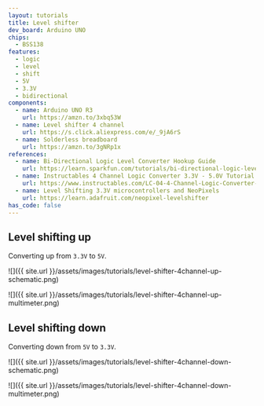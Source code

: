 ```yaml
---
layout: tutorials
title: Level shifter
dev_board: Arduino UNO
chips:
  - BSS138
features:
  - logic
  - level
  - shift
  - 5V
  - 3.3V
  - bidirectional
components:
  - name: Arduino UNO R3
    url: https://amzn.to/3xbq53W
  - name: Level shifter 4 channel
    url: https://s.click.aliexpress.com/e/_9jA6rS
  - name: Solderless breadboard
    url: https://amzn.to/3gNRp1x
references:
  - name: Bi-Directional Logic Level Converter Hookup Guide
    url: https://learn.sparkfun.com/tutorials/bi-directional-logic-level-converter-hookup-guide/all
  - name: Instructables 4 Channel Logic Converter 3.3V - 5.0V Tutorial
    url: https://www.instructables.com/LC-04-4-Channel-Logic-Converter-33V-50V/
  - name: Level Shifting 3.3V microcontrollers and NeoPixels
    url: https://learn.adafruit.com/neopixel-levelshifter
has_code: false
---
```


## Level shifting up

Converting up from `3.3V` to `5V`.

![]({{ site.url }}/assets/images/tutorials/level-shifter-4channel-up-schematic.png)

![]({{ site.url }}/assets/images/tutorials/level-shifter-4channel-up-multimeter.png)

## Level shifting down

Converting down from `5V` to `3.3V`.

![]({{ site.url }}/assets/images/tutorials/level-shifter-4channel-down-schematic.png)

![]({{ site.url }}/assets/images/tutorials/level-shifter-4channel-down-multimeter.png)
